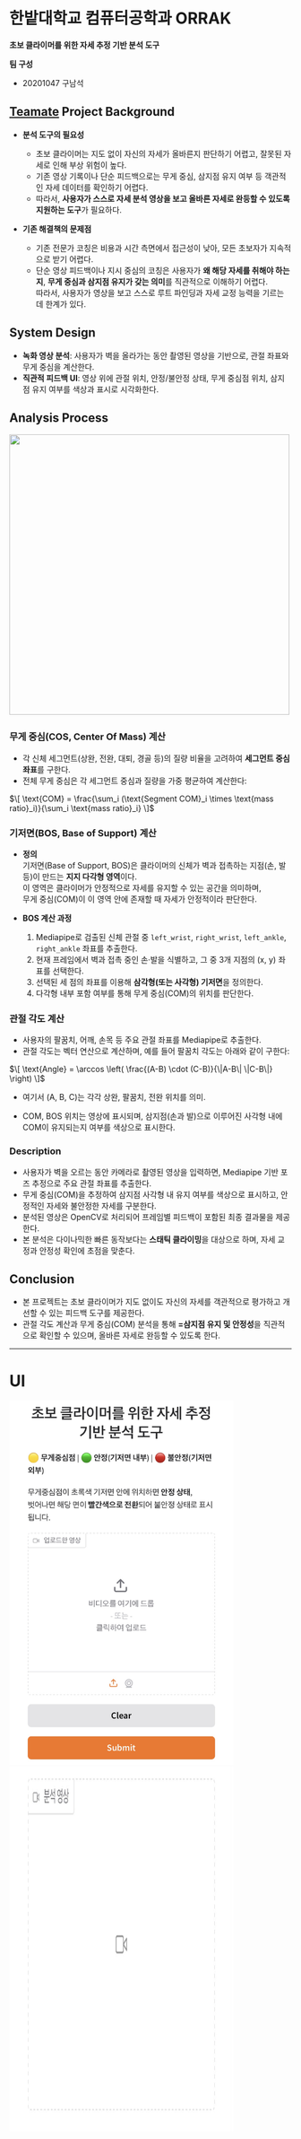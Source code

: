 # 한밭대학교 컴퓨터공학과 ORRAK
**초보 클라이머를 위한 자세 추정 기반 분석 도구**

**팀 구성**
- 20201047 구남석

## <u>Teamate</u> Project Background
- **분석 도구의 필요성**
  - 초보 클라이머는 지도 없이 자신의 자세가 올바른지 판단하기 어렵고, 잘못된 자세로 인해 부상 위험이 높다.
  - 기존 영상 기록이나 단순 피드백으로는 무게 중심, 삼지점 유지 여부 등 객관적인 자세 데이터를 확인하기 어렵다.
  - 따라서, **사용자가 스스로 자세 분석 영상을 보고 올바른 자세로 완등할 수 있도록 지원하는 도구**가 필요하다.

- **기존 해결책의 문제점**
  - 기존 전문가 코칭은 비용과 시간 측면에서 접근성이 낮아, 모든 초보자가 지속적으로 받기 어렵다.
  - 단순 영상 피드백이나 지시 중심의 코칭은 사용자가 **왜 해당 자세를 취해야 하는지**, **무게 중심과 삼지점 유지가 갖는 의미**를 직관적으로 이해하기 어렵다.  
    따라서, 사용자가 영상을 보고 스스로 루트 파인딩과 자세 교정 능력을 기르는 데 한계가 있다.
  
## System Design
- **녹화 영상 분석**: 사용자가 벽을 올라가는 동안 촬영된 영상을 기반으로, 관절 좌표와 무게 중심을 계산한다.
- **직관적 피드백 UI**: 영상 위에 관절 위치, 안정/불안정 상태, 무게 중심점 위치, 삼지점 유지 여부를 색상과 표시로 시각화한다.  

## Analysis Process
<img src="Images/sample5.png" width="500" height="500">

### 무게 중심(COS, Center Of Mass) 계산
- 각 신체 세그먼트(상완, 전완, 대퇴, 경골 등)의 질량 비율을 고려하여 **세그먼트 중심 좌표**를 구한다.
- 전체 무게 중심은 각 세그먼트 중심과 질량을 가중 평균하여 계산한다:

$\[
\text{COM} = \frac{\sum_i (\text{Segment COM}_i \times \text{mass ratio}_i)}{\sum_i \text{mass ratio}_i}
\]$

### 기저면(BOS, Base of Support) 계산

- **정의**  
  기저면(Base of Support, BOS)은 클라이머의 신체가 벽과 접촉하는 지점(손, 발 등)이 만드는 **지지 다각형 영역**이다.  
  이 영역은 클라이머가 안정적으로 자세를 유지할 수 있는 공간을 의미하며,  
  무게 중심(COM)이 이 영역 안에 존재할 때 자세가 안정적이라 판단한다.

- **BOS 계산 과정**
  1. Mediapipe로 검출된 신체 관절 중 `left_wrist`, `right_wrist`, `left_ankle`, `right_ankle` 좌표를 추출한다.  
  2. 현재 프레임에서 벽과 접촉 중인 손·발을 식별하고, 그 중 3개 지점의 (x, y) 좌표를 선택한다.  
  3. 선택된 세 점의 좌표를 이용해 **삼각형(또는 사각형) 기저면**을 정의한다.  
  4. 다각형 내부 포함 여부를 통해 무게 중심(COM)의 위치를 판단한다.  

### 관절 각도 계산
- 사용자의 팔꿈치, 어깨, 손목 등 주요 관절 좌표를 Mediapipe로 추출한다.
- 관절 각도는 벡터 연산으로 계산하며, 예를 들어 팔꿈치 각도는 아래와 같이 구한다:

$\[
\text{Angle} = \arccos \left( \frac{(A-B) \cdot (C-B)}{\|A-B\| \|C-B\|} \right)
\]$

- 여기서 \(A, B, C\)는 각각 상완, 팔꿈치, 전완 위치를 의미.

- COM, BOS 위치는 영상에 표시되며, 삼지점(손과 발)으로 이루어진 사각형 내에 COM이 유지되는지 여부를 색상으로 표시한다.  

### Description
- 사용자가 벽을 오르는 동안 카메라로 촬영된 영상을 입력하면, Mediapipe 기반 포즈 추정으로 주요 관절 좌표를 추출한다.
- 무게 중심(COM)을 추정하여 삼지점 사각형 내 유지 여부를 색상으로 표시하고, 안정적인 자세와 불안정한 자세를 구분한다.
- 분석된 영상은 OpenCV로 처리되어 프레임별 피드백이 포함된 최종 결과물을 제공한다.
- 본 분석은 다이나믹한 빠른 동작보다는 **스태틱 클라이밍**을 대상으로 하며, 자세 교정과 안정성 확인에 초점을 맞춘다.  
  
## Conclusion
- 본 프로젝트는 초보 클라이머가 지도 없이도 자신의 자세를 객관적으로 평가하고 개선할 수 있는 피드백 도구를 제공한다.
- 관절 각도 계산과 무게 중심(COM) 분석을 통해 **=삼지점 유지 및 안정성**을 직관적으로 확인할 수 있으며, 올바른 자세로 완등할 수 있도록 한다.

---
# UI 
<img src="Images/UI1.jpg" width="400" height="650">
<img src="Images/UI2.jpg" width="400" height="650">


